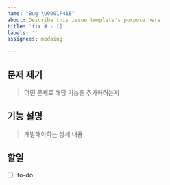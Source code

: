 ```yaml
---
name: "Bug \U0001F41E"
about: Describe this issue template's purpose here.
title: 'fix # - []'
labels: ''
assignees: modaing

---
```


## 문제 제기
> 어떤 문제로 해당 기능을 추가하려는지

## 기능 설명
> 개발해야하는 상세 내용

## 할일
- [ ] to-do
